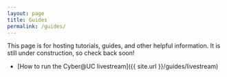 ```yaml
---
layout: page
title: Guides
permalink: /guides/
---
```

This page is for hosting tutorials, guides, and other helpful information. It is still under construction, so check back soon!

* [How to run the Cyber@UC livestream]({{ site.url }}/guides/livestream)
